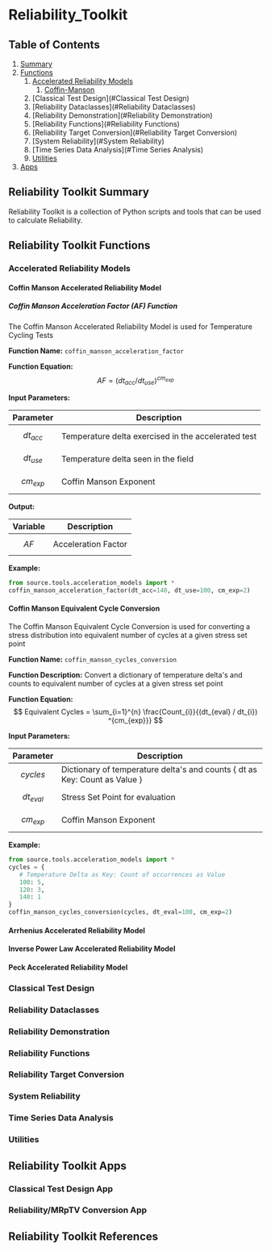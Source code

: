 # Reliability_Toolkit

## Table of Contents
1. [Summary](#summary)
2. [Functions](#functions)
   1. [Accelerated Reliability Models](#Accelerated_Reliability)
      1. [Coffin-Manson](#Coffin-Manson_Accelerated_Reliability_Model)
   2. [Classical Test Design](#Classical Test Design)
   3. [Reliability Dataclasses](#Reliability Dataclasses)
   4. [Reliability Demonstration](#Reliability Demonstration)
   5. [Reliability Functions](#Reliability Functions)
   6. [Reliability Target Conversion](#Reliability Target Conversion)
   7. [System Reliability](#System Reliability)
   8. [Time Series Data Analysis](#Time Series Analysis)
   9. [Utilities](#Utilities)
3. [Apps](#apps)



## Reliability Toolkit Summary <a name="summary"></a>

Reliability Toolkit is a collection of Python scripts and tools that can be used to calculate Reliability.

## Reliability Toolkit Functions <a name="functions"></a>

### Accelerated Reliability Models <a name="Accelerated_Reliability"></a>

#### Coffin Manson Accelerated Reliability Model <a name="Coffin-Manson_Accelerated_Reliability_Model"></a>
##### Coffin Manson Acceleration Factor (AF) Function
The Coffin Manson Accelerated Reliability Model is used for Temperature Cycling Tests

**Function Name:** `coffin_manson_acceleration_factor`

**Function Equation:**
 $$AF = (dt_{acc} / dt_{use}) ^{cm_{exp}}$$

**Input Parameters:**

| Parameter    | Description |
|--------------| ----------- |
| $$dt_{acc}$$ | Temperature delta exercised in the accelerated test |
| $$dt_{use}$$ | Temperature delta seen in the field |
| $$cm_{exp}$$ | Coffin Manson Exponent |

**Output:**

| Variable | Description |
|----------| ----------- |
| $$AF$$   | Acceleration Factor |

**Example:**

```python
from source.tools.acceleration_models import *
coffin_manson_acceleration_factor(dt_acc=140, dt_use=100, cm_exp=2)
```

#### Coffin Manson Equivalent Cycle Conversion
The Coffin Manson Equivalent Cycle Conversion is used for converting a stress distribution into equivalent number of cycles at a given stress set point

**Function Name:** `coffin_manson_cycles_conversion`

**Function Description:**
Convert a dictionary of temperature delta's and counts to equivalent number of cycles at a given stress set point

**Function Equation:**
$$ Equivalent Cycles = \sum_{i=1}^{n} \frac{Count_{i}}{(dt_{eval} / dt_{i}) ^{cm_{exp}}} $$

**Input Parameters:**

| Parameter    | Description                                     |
|--------------|-------------------------------------------------|
| $$cycles$$   | Dictionary of temperature delta's and counts { dt as Key: Count as Value } |
| $$dt_{eval}$$ | Stress Set Point for evaluation                 |
| $$cm_{exp}$$ | Coffin Manson Exponent                          |


**Example:**
```python
from source.tools.acceleration_models import *
cycles = {
   # Temperature Delta as Key: Count of occurrences as Value
   100: 5,
   120: 3,
   140: 1
}
coffin_manson_cycles_conversion(cycles, dt_eval=100, cm_exp=2)
```




#### Arrhenius Accelerated Reliability Model <a name="Arrhenius Accelerated Reliability Model"></a>

#### Inverse Power Law Accelerated Reliability Model <a name="Inverse Power Law Accelerated Reliability Model"></a>

#### Peck Accelerated Reliability Model <a name="Peck Accelerated Reliability Model"></a>

### Classical Test Design <a name="Classical Test Design"></a>

### Reliability Dataclasses <a name="Reliability Dataclasses"></a>

### Reliability Demonstration <a name="Reliability Demonstration"></a>

### Reliability Functions <a name="Reliability Functions"></a>

### Reliability Target Conversion <a name="Reliability Target Conversion"></a>

### System Reliability <a name="System Reliability"></a>

### Time Series Data Analysis <a name="Time Series Analysis"></a>

### Utilities <a name="Utilities"></a>

## Reliability Toolkit Apps <a name="apps"></a>

### Classical Test Design App <a name="Classical Test Design App"></a>

### Reliability/MRpTV Conversion App <a name="Reliability/MRpTV App"></a>

## Reliability Toolkit References <a name="references"></a>